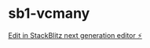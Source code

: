 # sb1-vcmany

[Edit in StackBlitz next generation editor ⚡️](https://stackblitz.com/~/github.com/estivenmendezr98/sb1-vcmany)